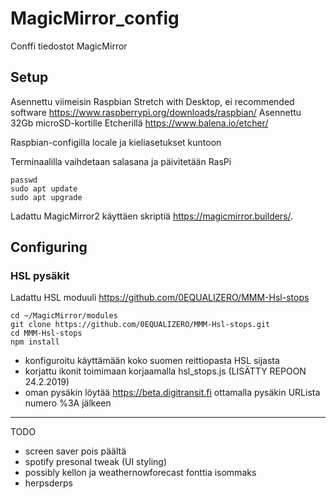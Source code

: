 # MagicMirror_config
Conffi tiedostot MagicMirror

## Setup
Asennettu viimeisin Raspbian Stretch with Desktop, ei recommended software https://www.raspberrypi.org/downloads/raspbian/
Asennettu 32Gb microSD-kortille Etcherillä https://www.balena.io/etcher/

Raspbian-configilla locale ja kieliasetukset kuntoon

Terminaalilla vaihdetaan salasana ja päivitetään RasPi
```
passwd
sudo apt update
sudo apt upgrade 
```

Ladattu MagicMirror2 käyttäen skriptiä https://magicmirror.builders/.

## Configuring

### HSL pysäkit

Ladattu HSL moduuli https://github.com/0EQUALIZERO/MMM-Hsl-stops
```
cd ~/MagicMirror/modules
git clone https://github.com/0EQUALIZERO/MMM-Hsl-stops.git
cd MMM-Hsl-stops
npm install
```
- konfiguroitu käyttämään koko suomen reittiopasta HSL sijasta
- korjattu ikonit toimimaan korjaamalla hsl_stops.js (LISÄTTY REPOON 24.2.2019) 
- oman pysäkin löytää https://beta.digitransit.fi ottamalla pysäkin URLista numero %3A jälkeen


__________
TODO 
- screen saver pois päältä
- spotify presonal tweak (UI styling)
- possibly kellon ja weathernowforecast fonttia isommaks
- herpsderps
